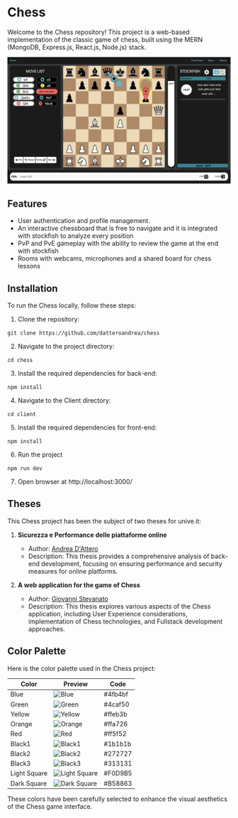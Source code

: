 # Chess

Welcome to the Chess repository! This project is a web-based implementation of the classic game of chess, built using the MERN (MongoDB, Express.js, React.js, Node.js) stack.

![alt text](https://github.com/datteroandrea/chess/blob/master/screenshot.png?raw=true)

## Features

- User authentication and profile management.
- An interactive chessboard that is free to navigate and it is integrated with stockfish to analyze every position
- PvP and PvE gameplay with the ability to review the game at the end with stockfish
- Rooms with webcams, microphones and a shared board for chess lessons

## Installation

To run the Chess locally, follow these steps:

1. Clone the repository:
```
git clone https://github.com/datteroandrea/chess
```
2. Navigate to the project directory:
```
cd chess
```
3. Install the required dependencies for back-end:
```
npm install
```
4. Navigate to the Client directory:
```
cd client
```
5. Install the required dependencies for front-end:
```
npm install
```
6. Run the project
```
npm run dev
```
7. Open browser at http://localhost:3000/

## Theses

This Chess project has been the subject of two theses for unive.it:

1. **Sicurezza e Performance delle piattaforme online**
   - Author: [Andrea D'Attero](https://github.com/datteroandrea)
   - Description: This thesis provides a comprehensive analysis of back-end development, focusing on ensuring performance and security measures for online platforms.

2. **A web application for the game of Chess**
   - Author: [Giovanni Stevanato](https://github.com/giova239)
   - Description: This thesis explores various aspects of the Chess application, including User Experience considerations, implementation of Chess technologies, and Fullstack development approaches.

## Color Palette

Here is the color palette used in the Chess project:

| Color       | Preview                            | Code     |
|-------------|------------------------------------|----------|
| Blue        | ![Blue](https://via.placeholder.com/100x20/4fb4bf?text=)     | #4fb4bf  |
| Green       | ![Green](https://via.placeholder.com/100x20/4caf50?text=)    | #4caf50  |
| Yellow      | ![Yellow](https://via.placeholder.com/100x20/ffeb3b?text=)   | #ffeb3b  |
| Orange      | ![Orange](https://via.placeholder.com/100x20/ffa726?text=)   | #ffa726  |
| Red         | ![Red](https://via.placeholder.com/100x20/ff5f52?text=)      | #ff5f52  |
| Black1      | ![Black1](https://via.placeholder.com/100x20/1b1b1b?text=)   | #1b1b1b  |
| Black2      | ![Black2](https://via.placeholder.com/100x20/272727?text=)   | #272727  |
| Black3      | ![Black3](https://via.placeholder.com/100x20/313131?text=)   | #313131  |
| Light Square | ![Light Square](https://via.placeholder.com/100x20/F0D9B5?text=) | #F0D9B5  |
| Dark Square  | ![Dark Square](https://via.placeholder.com/100x20/B58863?text=)  | #B58863  |

These colors have been carefully selected to enhance the visual aesthetics of the Chess game interface.


